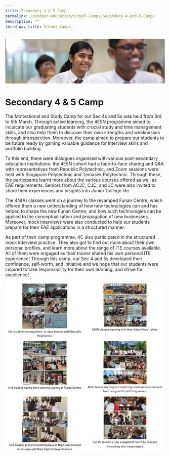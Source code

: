 ```yaml
---
title: Secondary 4 & 5 Camp
permalink: /outdoor-education/School-Camps/Secondary-4-and-5-Camp/
description: ""
third_nav_title: School Camps
---
```

![](/images/key%20programmes.jpg)

Secondary 4 & 5 Camp
====================

The Motivational and Study Camp for our Sec 4s and 5s was held from 3rd to 5th March. Through active learning, the 4E5N programme aimed to inculcate our graduating students with crucial study and time management skills, and also help them to discover their own strengths and weaknesses through introspection. Moreover, the camp aimed to prepare our students to be future ready by gaining valuable guidance for interview skills and portfolio building.

  

To this end, there were dialogues organised with various post-secondary education institutions: the 4E5N cohort had a face-to-face sharing and Q&A with representatives from Republic Polytechnic, and Zoom sessions were held with Singapore Polytechnic and Temasek Polytechnic. Through these, the participants learnt more about the various courses offered as well as EAE requirements. Seniors from ACJC, CJC, and JC were also invited to share their experiences and insights into Junior College life.

  

The 4N(A) classes went on a journey to the revamped Funan Centre, which offered them a new understanding of how new technologies can and has helped to shape the new Funan Centre, and how such technologies can be applied to the conceptualisation and propagation of new businesses. Moreover, mock interviews were also conducted to help our students prepare for their EAE applications in a structured manner.

  

As part of their camp programme, 4C also participated in the structured mock interview practice. They also got to find out more about their own personal profiles, and learn more about the range of ITE courses available. All of them were engaged as their trainer shared his own personal ITE experience! Through this camp, our Sec 4 and 5s developed their confidence, self-worth, and initiative and we hope that our students were inspired to take responsibility for their own learning, and strive for excellence!

![](/images/Secondary%204%20&%205%20Camp1.png)